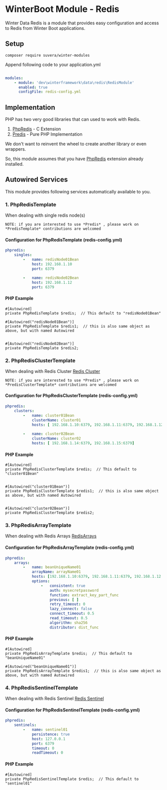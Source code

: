 # WinterBoot Module - Redis

Winter Data Redis is a module that provides easy configuration and access to Redis from Winter Boot applications.

## Setup

```shell
composer require suvera/winter-modules
```

Append following code to your application.yml

```yaml

modules:
    - module: 'dev\winterframework\data\redis\RedisModule'
      enabled: true
      configFile: redis-config.yml

```


## Implementation

PHP has two very good libraries that can used to work with Redis.

1. [PhpRedis](https://github.com/phpredis/phpredis) - C Extension
2. [Predis](https://github.com/predis/predis)  - Pure PHP Implementation


We don't want to reinvent the wheel to create another library or even wrappers.

So, this module assumes that you have [PhpRedis](https://github.com/phpredis/phpredis) extension already installed.


## Autowired Services

This module provides following services automatically available to you.

### 1. PhpRedisTemplate

When dealing with single redis node(s)

`NOTE: if you are interested to use *Predis* , please work on *PredisTemplate* contributions are welcomed`



#### Configuration for PhpRedisTemplate (redis-config.yml)

```yaml
phpredis:
    singles:
        -   name: redisNode01Bean
            host: 192.168.1.10
            port: 6379

        -   name: redisNode02Bean
            host: 192.168.1.12
            port: 6379

```


#### PHP Example

```phpt
#[Autowired]
private PhpRedisTemplate $redis;  // This default to "redisNode01Bean"

#[Autowired("redisNode01Bean")]
private PhpRedisTemplate $redis1;  // this is also same object as above, but with named Autowired


#[Autowired("redisNode02Bean")]
private PhpRedisTemplate $redis2;

```


### 2. PhpRedisClusterTemplate

When dealing with Redis Cluster [Redis Cluster](https://github.com/phpredis/phpredis/blob/develop/cluster.markdown#readme)

`NOTE: if you are interested to use *Predis* , please work on *PredisClusterTemplate* contributions are welcomed`



#### Configuration for PhpRedisClusterTemplate (redis-config.yml)

```yaml
phpredis:
    clusters:
        -   name: cluster01Bean
            clusterName: cluster01
            hosts: [ 192.168.1.10:6379, 192.168.1.11:6379, 192.168.1.12:6379]
        
        -   name: cluster02Bean
            clusterName: cluster02
            hosts: [ 192.168.1.14:6379, 192.168.1.15:6379]
```


#### PHP Example

```phpt
#[Autowired]
private PhpRedisClusterTemplate $redis;  // This default to "cluster01Bean"


#[Autowired("cluster01Bean")]
private PhpRedisClusterTemplate $redis1;  // this is also same object as above, but with named Autowired


#[Autowired("cluster02Bean")]
private PhpRedisClusterTemplate $redis2;

```



### 3. PhpRedisArrayTemplate

When dealing with Redis Arrays [RedisArrays](https://github.com/phpredis/phpredis/blob/develop/arrays.markdown#readme)



#### Configuration for PhpRedisArrayTemplate (redis-config.yml)

```yaml
phpredis:
    arrays:
        -   name: beanUniqueName01
            arrayName: arrayName01
            hosts: [192.168.1.10:6379, 192.168.1.11:6379, 192.168.1.12:6379],
            options:
                -   consistent: true
                    auth: mysecretpassword
                    function: extract_key_part_func
                    previous: [ ]
                    retry_timeout: 0
                    lazy_connect: false
                    connect_timeout: 0.5
                    read_timeout: 0.5
                    algorithm: sha256
                    distributor: dist_func
```


#### PHP Example

```phpt
#[Autowired]
private PhpRedisArrayTemplate $redis;  // This default to "beanUniqueName01"

#[Autowired("beanUniqueName01")]
private PhpRedisArrayTemplate $redis1;  // this is also same object as above, but with named Autowired

```


### 4. PhpRedisSentinelTemplate

When dealing with Redis Sentinel [Redis Sentinel](https://github.com/phpredis/phpredis/blob/develop/sentinel.markdown#readme)



#### Configuration for PhpRedisSentinelTemplate (redis-config.yml)

```yaml
phpredis:
    sentinels:
        -   name: sentinel01
            persistence: true
            host: 127.0.0.1
            port: 6379
            timeout: 0
            readTimeout: 0
```


#### PHP Example

```phpt
#[Autowired]
private PhpRedisSentinelTemplate $redis;  // This default to "sentinel01"

```
